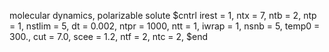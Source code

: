 molecular dynamics, polarizable solute
 $cntrl
  irest  = 1, ntx    = 7,
  ntb    = 2, ntp    = 1,
  nstlim = 5,
  dt     = 0.002,
  ntpr   = 1000,
  ntt    = 1,
  iwrap  = 1,
  nsnb   = 5,
  temp0  = 300.,
  cut    =  7.0,
  scee   = 1.2,
  ntf    = 2,
  ntc    = 2,
 $end


